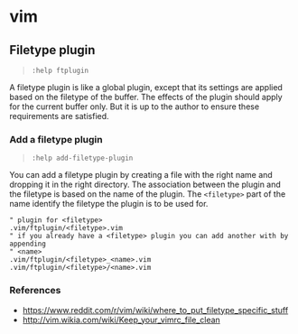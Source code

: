# vim

## Filetype plugin
> `:help ftplugin`

A filetype plugin is like a global plugin, except that its settings are applied
based on the filetype of the buffer. The effects of the plugin should apply for
the current buffer only. But it is up to the author to ensure these
requirements are satisfied.


### Add a filetype plugin
> `:help add-filetype-plugin`

You can add a filetype plugin by creating a file with the right name and
dropping it in the right directory. The association between the plugin and the
filetype is based on the name of the plugin.  The `<filetype>` part of the name
identify the filetype the plugin is to be used for.

```vim
" plugin for <filetype>
.vim/ftplugin/<filetype>.vim
" if you already have a <filetype> plugin you can add another with by appending
" <name>
.vim/ftplugin/<filetype>_<name>.vim
.vim/ftplugin/<filetype>/<name>.vim
```

### References

- https://www.reddit.com/r/vim/wiki/where_to_put_filetype_specific_stuff
- http://vim.wikia.com/wiki/Keep_your_vimrc_file_clean
